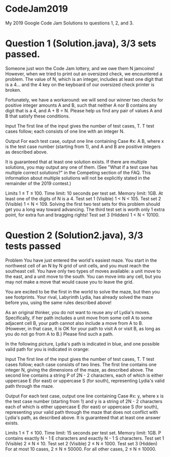 # CodeJam2019
My 2019 Google Code Jam Solutions to questions 1, 2, and 3.

# Question 1 (Solution.java), 3/3 sets passed.
Someone just won the Code Jam lottery, and we owe them N jamcoins! However, when we tried to print out an oversized check, we encountered a problem. The value of N, which is an integer, includes at least one digit that is a 4... and the 4 key on the keyboard of our oversized check printer is broken.

Fortunately, we have a workaround: we will send our winner two checks for positive integer amounts A and B, such that neither A nor B contains any digit that is a 4, and A + B = N. Please help us find any pair of values A and B that satisfy these conditions.

Input
The first line of the input gives the number of test cases, T. T test cases follow; each consists of one line with an integer N.

Output
For each test case, output one line containing Case #x: A B, where x is the test case number (starting from 1), and A and B are positive integers as described above.

It is guaranteed that at least one solution exists. If there are multiple solutions, you may output any one of them. (See "What if a test case has multiple correct solutions?" in the Competing section of the FAQ. This information about multiple solutions will not be explicitly stated in the remainder of the 2019 contest.)

 Limits
 1 ≤ T ≤ 100.
 Time limit: 10 seconds per test set.
 Memory limit: 1GB.
 At least one of the digits of N is a 4.
 Test set 1 (Visible)
 1 < N < 105.
 Test set 2 (Visible)
 1 < N < 109.
Solving the first two test sets for this problem should get you a long way toward advancing. The third test set is worth only 1 extra point, for extra fun and bragging rights!
 Test set 3 (Hidden)
 1 < N < 10100.



# Question 2 (Solution2.java), 3/3 tests passed
Problem
You have just entered the world's easiest maze. You start in the northwest cell of an N by N grid of unit cells, and you must reach the southeast cell. You have only two types of moves available: a unit move to the east, and a unit move to the south. You can move into any cell, but you may not make a move that would cause you to leave the grid.

You are excited to be the first in the world to solve the maze, but then you see footprints. Your rival, Labyrinth Lydia, has already solved the maze before you, using the same rules described above!

As an original thinker, you do not want to reuse any of Lydia's moves. Specifically, if her path includes a unit move from some cell A to some adjacent cell B, your path cannot also include a move from A to B. (However, in that case, it is OK for your path to visit A or visit B, as long as you do not go from A to B.) Please find such a path.

In the following picture, Lydia's path is indicated in blue, and one possible valid path for you is indicated in orange:

Input
The first line of the input gives the number of test cases, T. T test cases follow; each case consists of two lines. The first line contains one integer N, giving the dimensions of the maze, as described above. The second line contains a string P of 2N - 2 characters, each of which is either uppercase E (for east) or uppercase S (for south), representing Lydia's valid path through the maze.

Output
For each test case, output one line containing Case #x: y, where x is the test case number (starting from 1) and y is a string of 2N - 2 characters each of which is either uppercase E (for east) or uppercase S (for south), representing your valid path through the maze that does not conflict with Lydia's path, as described above. It is guaranteed that at least one answer exists.

Limits
1 ≤ T ≤ 100.
Time limit: 15 seconds per test set.
Memory limit: 1GB.
P contains exactly N - 1 E characters and exactly N - 1 S characters.
Test set 1 (Visible)
2 ≤ N ≤ 10.
Test set 2 (Visible)
2 ≤ N ≤ 1000.
Test set 3 (Hidden)
For at most 10 cases, 2 ≤ N ≤ 50000.
For all other cases, 2 ≤ N ≤ 10000.

